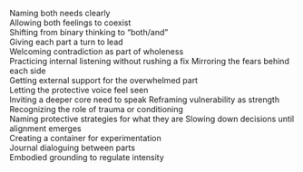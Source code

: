 Naming both needs clearly  
Allowing both feelings to coexist  
Shifting from binary thinking to “both/and”  
Giving each part a turn to lead  
Welcoming contradiction as part of wholeness  
Practicing internal listening without rushing a fix
Mirroring the fears behind each side  
Getting external support for the overwhelmed part  
Letting the protective voice feel seen  
Inviting a deeper core need to speak 
Reframing vulnerability as strength  
Recognizing the role of trauma or conditioning  
Naming protective strategies for what they are
Slowing down decisions until alignment emerges  
Creating a container for experimentation  
Journal dialoguing between parts  
Embodied grounding to regulate intensity